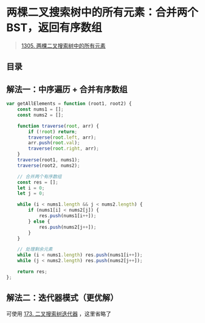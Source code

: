 
# 两棵二叉搜索树中的所有元素：合并两个 BST，返回有序数组


> [1305. 两棵二叉搜索树中的所有元素](https://leetcode.cn/problems/all-elements-in-two-binary-search-trees/)



## 目录
<!-- toc -->
 ## 解法一：中序遍历 + 合并有序数组 

```javascript
var getAllElements = function (root1, root2) {
    const nums1 = [];
    const nums2 = [];

    function traverse(root, arr) {
        if (!root) return;
        traverse(root.left, arr);
        arr.push(root.val);
        traverse(root.right, arr);
    }
    traverse(root1, nums1);
    traverse(root2, nums2);

    // 合并两个有序数组
    const res = [];
    let i = 0;
    let j = 0;

    while (i < nums1.length && j < nums2.length) {
        if (nums1[i] < nums2[j]) {
            res.push(nums1[i++]);
        } else {
            res.push(nums2[j++]);
        }
    }

    // 处理剩余元素
    while (i < nums1.length) res.push(nums1[i++]);
    while (j < nums2.length) res.push(nums2[j++]);

    return res;
};
```

##  解法二：迭代器模式（更优解）

可使用 [173. 二叉搜索树迭代器](/post/PsEk0Ttu.html) ，这里省略了

